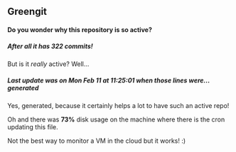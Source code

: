 ## Greengit

#### Do you wonder why this repository is so active?

##### After all it has 322 commits!

But is it *really* active? Well...

##### Last update was on Mon Feb 11 at 11:25:01 when those lines were... generated

Yes, generated, because it certainly helps a lot to have such an active repo!

Oh and there was **73%** disk usage on the machine
where there is the cron updating this file.

Not the best way to monitor a VM in the cloud but it works! :)
